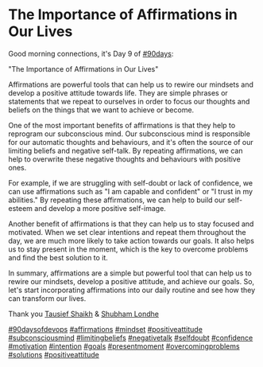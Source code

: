# The Importance of Affirmations in Our Lives

Good morning connections, it's Day 9 of [#90days](https://www.linkedin.com/feed/hashtag/?keywords=90days&highlightedUpdateUrns=urn%3Ali%3Aactivity%3A7023486711129083904):  
  
"The Importance of Affirmations in Our Lives"  
  
Affirmations are powerful tools that can help us to rewire our mindsets and develop a positive attitude towards life. They are simple phrases or statements that we repeat to ourselves in order to focus our thoughts and beliefs on the things that we want to achieve or become.  
  
One of the most important benefits of affirmations is that they help to reprogram our subconscious mind. Our subconscious mind is responsible for our automatic thoughts and behaviours, and it's often the source of our limiting beliefs and negative self-talk. By repeating affirmations, we can help to overwrite these negative thoughts and behaviours with positive ones.  
  
For example, if we are struggling with self-doubt or lack of confidence, we can use affirmations such as "I am capable and confident" or "I trust in my abilities." By repeating these affirmations, we can help to build our self-esteem and develop a more positive self-image.  
  
Another benefit of affirmations is that they can help us to stay focused and motivated. When we set clear intentions and repeat them throughout the day, we are much more likely to take action towards our goals. It also helps us to stay present in the moment, which is the key to overcome problems and find the best solution to it.  
  
In summary, affirmations are a simple but powerful tool that can help us to rewire our mindsets, develop a positive attitude, and achieve our goals. So, let's start incorporating affirmations into our daily routine and see how they can transform our lives.  
  
Thank you [Tausief Shaikh](https://www.linkedin.com/in/ACoAAA-y4eMBDS3t7aG32tY5JnuUK-Xc8dgA5MY) & [Shubham Londhe](https://www.linkedin.com/in/ACoAABhZ4kMBt55axHJpEnVRp0UOUl-_JwwmPwk)  
  
[#90daysofdevops](https://www.linkedin.com/feed/hashtag/?keywords=90daysofdevops&highlightedUpdateUrns=urn%3Ali%3Aactivity%3A7023486711129083904) [#affirmations](https://www.linkedin.com/feed/hashtag/?keywords=affirmations&highlightedUpdateUrns=urn%3Ali%3Aactivity%3A7023486711129083904) [#mindset](https://www.linkedin.com/feed/hashtag/?keywords=mindset&highlightedUpdateUrns=urn%3Ali%3Aactivity%3A7023486711129083904) [#positiveattitude](https://www.linkedin.com/feed/hashtag/?keywords=positiveattitude&highlightedUpdateUrns=urn%3Ali%3Aactivity%3A7023486711129083904) [#subconsciousmind](https://www.linkedin.com/feed/hashtag/?keywords=subconsciousmind&highlightedUpdateUrns=urn%3Ali%3Aactivity%3A7023486711129083904) [#limitingbeliefs](https://www.linkedin.com/feed/hashtag/?keywords=limitingbeliefs&highlightedUpdateUrns=urn%3Ali%3Aactivity%3A7023486711129083904) [#negativetalk](https://www.linkedin.com/feed/hashtag/?keywords=negativetalk&highlightedUpdateUrns=urn%3Ali%3Aactivity%3A7023486711129083904) [#selfdoubt](https://www.linkedin.com/feed/hashtag/?keywords=selfdoubt&highlightedUpdateUrns=urn%3Ali%3Aactivity%3A7023486711129083904) [#confidence](https://www.linkedin.com/feed/hashtag/?keywords=confidence&highlightedUpdateUrns=urn%3Ali%3Aactivity%3A7023486711129083904) [#motivation](https://www.linkedin.com/feed/hashtag/?keywords=motivation&highlightedUpdateUrns=urn%3Ali%3Aactivity%3A7023486711129083904) [#intention](https://www.linkedin.com/feed/hashtag/?keywords=intention&highlightedUpdateUrns=urn%3Ali%3Aactivity%3A7023486711129083904) [#goals](https://www.linkedin.com/feed/hashtag/?keywords=goals&highlightedUpdateUrns=urn%3Ali%3Aactivity%3A7023486711129083904) [#presentmoment](https://www.linkedin.com/feed/hashtag/?keywords=presentmoment&highlightedUpdateUrns=urn%3Ali%3Aactivity%3A7023486711129083904) [#overcomingproblems](https://www.linkedin.com/feed/hashtag/?keywords=overcomingproblems&highlightedUpdateUrns=urn%3Ali%3Aactivity%3A7023486711129083904) [#solutions](https://www.linkedin.com/feed/hashtag/?keywords=solutions&highlightedUpdateUrns=urn%3Ali%3Aactivity%3A7023486711129083904) [#positiveattitude](https://www.linkedin.com/feed/hashtag/?keywords=positiveattitude&highlightedUpdateUrns=urn%3Ali%3Aactivity%3A7023486711129083904)